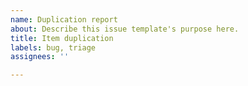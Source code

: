 ```yaml
---
name: Duplication report
about: Describe this issue template's purpose here.
title: Item duplication
labels: bug, triage
assignees: ''

---
```



